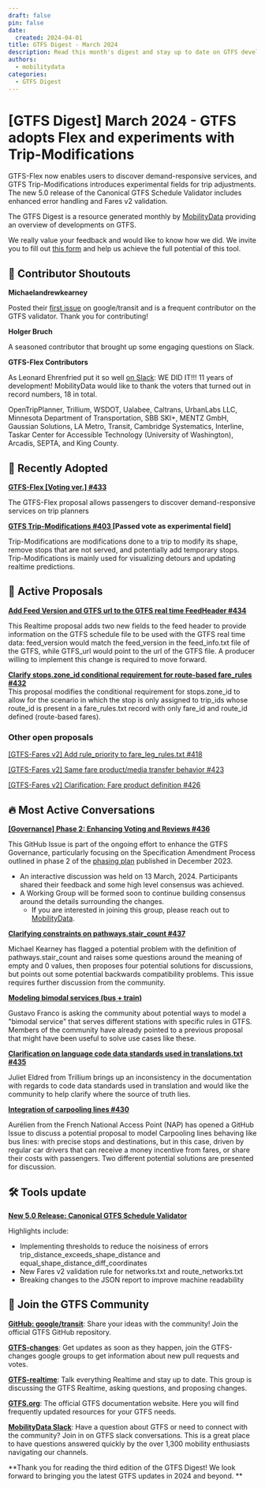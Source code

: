```yaml
---
draft: false
pin: false
date:
  created: 2024-04-01
title: GTFS Digest - March 2024
description: Read this month's digest and stay up to date on GTFS development.
authors: 
  - mobilitydata
categories:
  - GTFS Digest
---
```


# [GTFS Digest] March 2024 - GTFS adopts Flex and experiments with Trip-Modifications
GTFS-Flex now enables users to discover demand-responsive services, and GTFS Trip-Modifications introduces experimental fields for trip adjustments. The new 5.0 release of the Canonical GTFS Schedule Validator includes enhanced error handling and Fares v2 validation.



<!-- more -->

The GTFS Digest is a resource generated monthly by [MobilityData](https://mobilitydata.org/) providing an overview of developments on GTFS. 

We really value your feedback and would like to know how we did. We invite you to fill out [this form](https://forms.gle/GGefktvemnJD5Q9g8) and help us achieve the full potential of this tool. 


## 🏅 Contributor Shoutouts

**Michaelandrewkearney**

Posted their [first issue](https://github.com/google/transit/issues/437) on google/transit and is a frequent contributor on the GTFS validator. Thank you for contributing! 

**Holger Bruch**

A seasoned contributor that brought up some engaging questions on Slack. 

**GTFS-Flex Contributors**

As Leonard Ehrenfried put it so well [on Slack](https://mobilitydata-io.slack.com/archives/CSP7HDF37/p1710859868589769): WE DID IT!!! 11 years of development! MobilityData would like to thank the voters that turned out in record numbers, 18 in total. 

OpenTripPlanner, Trillium, WSDOT, Ualabee, Caltrans, UrbanLabs LLC, Minnesota Department of Transportation, SBB SKI+, MENTZ GmbH, Gaussian Solutions, LA Metro, Transit, Cambridge Systematics, Interline, Taskar Center for Accessible Technology (University of Washington), Arcadis, SEPTA, and King County.


## 🚀 Recently Adopted

**[GTFS-Flex [Voting ver.] #433](https://github.com/google/transit/pull/433)**

The GTFS-Flex proposal allows passengers to discover demand-responsive services on trip planners

**[GTFS Trip-Modifications #403 ](https://github.com/google/transit/pull/403)** **[**Passed vote as** experimental field]**

Trip-Modifications are modifications done to a trip to modify its shape, remove stops that are not served, and potentially add temporary stops. Trip-Modifications is mainly used for visualizing detours and updating realtime predictions.


## 📂 Active Proposals

**[Add Feed Version and GTFS url to the GTFS real time FeedHeader #434](https://github.com/google/transit/pull/434)**

This Realtime proposal adds two new fields to the feed header to provide information on the GTFS schedule file to be used with the GTFS real time data: feed_version would match the feed_version in the feed_info.txt file of the GTFS, while GTFS_url would point to the url of the GTFS file. A producer willing to implement this change is required to move forward.

**[Clarify stops.zone_id conditional requirement for route-based fare_rules #432](https://github.com/google/transit/pull/432)** \
This proposal modifies the conditional requirement for stops.zone_id to allow for the scenario in which the stop is only assigned to trip_ids whose route_id is present in a fare_rules.txt record with only fare_id and route_id defined (route-based fares).


### Other open proposals

[[GTFS-Fares v2] Add rule_priority to fare_leg_rules.txt #418](https://github.com/google/transit/pull/418)

[[GTFS-Fares v2] Same fare product/media transfer behavior #423](https://github.com/google/transit/pull/423)<span style="text-decoration:underline;"> </span>

[[GTFS-Fares v2] Clarification: Fare product definition #426 ](https://github.com/google/transit/pull/426)



## 🔥 Most Active Conversations

**[[Governance] Phase 2: Enhancing Voting and Reviews #436](https://github.com/google/transit/issues/436)**

This GitHub Issue is part of the ongoing effort to enhance the GTFS Governance, particularly focusing on the Specification Amendment Process outlined in phase 2 of the [phasing plan](https://github.com/google/transit/issues/413) published in December 2023.



* An interactive discussion was held on 13 March, 2024. Participants shared their feedback and some high level consensus was achieved.
* A Working Group will be formed soon to continue building consensus around the details surrounding the changes.
    * If you are interested in joining this group, please reach out to [MobilityData](mailto:specification@mobilitydata.org).

**[Clarifying constraints on pathways.stair_count #437](https://github.com/google/transit/issues/437)**

Michael Kearney has flagged a potential problem with the definition of pathways.stair_count and raises some questions around the meaning of empty and 0 values, then proposes four potential solutions for discussions, but points out some potential backwards compatibility problems. This issue requires further discussion from the community.

**[Modeling bimodal services (bus + train)](https://groups.google.com/g/gtfs-changes/c/GI0INQqSk4s/m/lLRhryaWAAAJ)**

Gustavo Franco is asking the community about potential ways to model a "bimodal service" that serves different stations with specific rules in GTFS. Members of the community have already pointed to a previous proposal that might have been useful to solve use cases like these.

**[Clarification on language code data standards used in translations.txt #435](https://github.com/google/transit/issues/435)**

Juliet Eldred from Trillium brings up an inconsistency in the documentation with regards to code data standards used in translation and would like the community to help clarify where the source of truth lies. 

**[Integration of carpooling lines #430](https://github.com/google/transit/issues/430)**

Aurélien from the French National Access Point (NAP) has opened a GitHub Issue to discuss a potential proposal to model Carpooling lines behaving like bus lines: with precise stops and destinations, but in this case, driven by regular car drivers that can receive a money incentive from fares, or share their costs with passengers. Two different potential solutions are presented for discussion.


## 🛠️ Tools update

**[New 5.0 Release: Canonical GTFS Schedule Validator](https://github.com/MobilityData/gtfs-validator/releases/tag/v5.0.0)**

Highlights include:



* Implementing thresholds to reduce the noisiness of errors trip_distance_exceeds_shape_distance and equal_shape_distance_diff_coordinates
* New Fares v2 validation rule for networks.txt and route_networks.txt
* Breaking changes to the JSON report to improve machine readability


## 💬 Join the GTFS Community

**[GitHub: google/transit](https://github.com/google/transit)**: Share your ideas with the community! Join the official GTFS GitHub repository.

**[GTFS-changes](https://groups.google.com/g/gtfs-changes)**: Get updates as soon as they happen, join the GTFS-changes google groups to get information about new pull requests and votes. 

**[GTFS-realtime](https://groups.google.com/g/gtfs-realtime)**: Talk everything Realtime and stay up to date. This group is discussing the GTFS Realtime, asking questions, and proposing changes.

**[GTFS.org](https://gtfs.org/)**: The official GTFS documentation website. Here you will find frequently updated resources for your GTFS needs. 

**[MobilityData Slack](https://share.mobilitydata.org/slack)**: Have a question about GTFS or need to connect with the community? Join in on GTFS slack conversations. This is a great place to have questions answered quickly by the over 1,300 mobility enthusiasts navigating our channels. 

**Thank you for reading the third edition of the GTFS Digest! We look forward to bringing you the latest GTFS updates in 2024 and beyond. **
